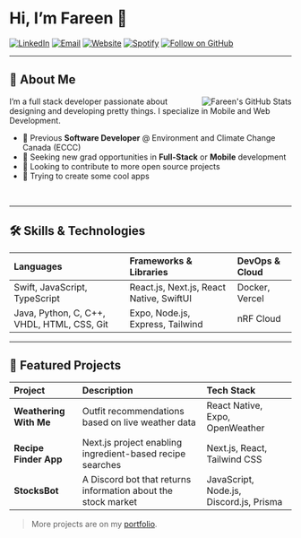 # Hi, I’m Fareen 👋

[![LinkedIn](https://custom-icon-badges.demolab.com/badge/LinkedIn-0A66C2?logo=linkedin-white&logoColor=fff)](https://www.linkedin.com/in/fareenkhan/)
[![Email](https://img.shields.io/badge/Gmail-D14836?logo=gmail&logoColor=white)](mailto:kfareen34@gmail.com)
[![Website](https://img.shields.io/badge/Portfolio-%23000000.svg?logo=vercel&logoColor=white)](https://fareenkhan.vercel.app/)
[![Spotify](https://img.shields.io/badge/Spotify-1ED760?logo=spotify&logoColor=white)](https://open.spotify.com/user/mcstar123?si=290995e4773845d7)
[![Follow on GitHub](https://img.shields.io/github/followers/Fareen-Khan?label=Follow&style=social)](https://github.com/Fareen-Khan?tab=followers)

---

## 🎯 About Me

<img align="right" src="https://github-readme-stats.vercel.app/api?username=Fareen-Khan&theme=prussian&show_icons=true&hide_rank=true" alt="Fareen's GitHub Stats" />

I’m a full stack developer passionate about designing and developing pretty things. I specialize in Mobile and Web Development.

- 💼 Previous **Software Developer** @ Environment and Climate Change Canada (ECCC)
- 🔭 Seeking new grad opportunities in **Full-Stack** or **Mobile** development
- 🤝 Looking to contribute to more open source projects
- 🔭 Trying to create some cool apps

<br/>

---

## 🛠️ Skills & Technologies

| Languages                                  | Frameworks & Libraries                   | DevOps & Cloud           |
|:-------------------------------------------|:-----------------------------------------|:-------------------------|
| Swift, JavaScript, TypeScript              | React.js, Next.js, React Native, SwiftUI    | Docker, Vercel           |
| Java, Python, C, C++, VHDL, HTML, CSS, Git | Expo, Node.js, Express, Tailwind         | nRF Cloud                |

---

## 🚀 Featured Projects

| Project                       | Description                                                 | Tech Stack                        |
|:------------------------------|:------------------------------------------------------------|:----------------------------------|
| **Weathering With Me**        | Outfit recommendations based on live weather data           | React Native, Expo, OpenWeather   |
| **Recipe Finder App**        | Next.js project enabling ingredient-based recipe searches | Next.js, React, Tailwind CSS |
| **StocksBot**                | A Discord bot that returns information about the stock market       | JavaScript, Node.js, Discord.js, Prisma |

> More projects are on my [portfolio](https://fareenkhan.vercel.app/).
